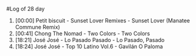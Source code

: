 #Log of 28 day

1. [00:00] Petit biscuit - Sunset Lover Remixes - Sunset Lover (Manatee Commune Remix)
1. [00:41] Chong The Nomad - Two Colors - Two Colors
1. [18:21] José José - Lo Pasado Pasado - Lo Pasado, Pasado
1. [18:24] José José - Top 10 Latino Vol.6 - Gavilán O Paloma
